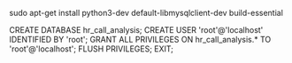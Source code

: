 sudo apt-get install python3-dev default-libmysqlclient-dev build-essential


CREATE DATABASE hr_call_analysis;
CREATE USER 'root'@'localhost' IDENTIFIED BY 'root';
GRANT ALL PRIVILEGES ON hr_call_analysis.* TO 'root'@'localhost';
FLUSH PRIVILEGES;
EXIT;